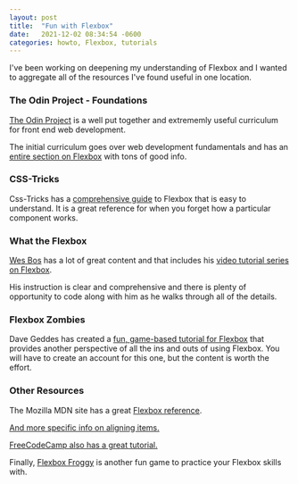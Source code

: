 ```yaml
---
layout: post
title:  "Fun with Flexbox"
date:   2021-12-02 08:34:54 -0600
categories: howto, Flexbox, tutorials
---
```


I've been working on deepening my understanding of Flexbox and I wanted to aggregate all of the resources I've found useful in one location. 


### The Odin Project - Foundations

[The Odin Project](https://www.theodinproject.com/) is a well put together and extrememly useful curriculum for front end web development. 

The initial curriculum goes over web development fundamentals and has an [entire section on Flexbox](https://www.theodinproject.com/paths/foundations/courses/foundations/lessons/introduction-to-flexbox)  with tons of good info.


### CSS-Tricks

Css-Tricks has a [comprehensive guide](https://css-tricks.com/snippets/css/a-guide-to-flexbox/) to Flexbox that is easy to understand. It is a great reference for when you forget how a particular component works.

### What the Flexbox

[Wes Bos](https://wesbos.com/) has a lot of great content and that includes his [video tutorial series on Flexbox](https://flexbox.io).

His instruction is clear and comprehensive and there is plenty of opportunity to code along with him as he walks through all of the details. 

### Flexbox Zombies

Dave Geddes has created a [fun, game-based tutorial for Flexbox](https://geddski.teachable.com/p/flexbox-zombies) that provides another perspective of all the ins and outs of using Flexbox.
You will have to create an account for this one, but the content is worth the effort. 

### Other Resources

The Mozilla MDN site has a great [Flexbox reference](https://developer.mozilla.org/en-US/docs/Web/CSS/CSS_Flexible_Box_Layout/Basic_Concepts_of_Flexbox). 

[And more specific info on aligning items.](https://developer.mozilla.org/en-US/docs/Web/CSS/CSS_Flexible_Box_Layout/Aligning_Items_in_a_Flex_Container) 

[FreeCodeCamp also has a great tutorial.](https://www.freecodecamp.org/news/css-flexbox-tutorial-with-cheatsheet/) 

Finally, [Flexbox Froggy](https://flexboxfroggy.com/) is another fun game to practice your Flexbox skills with. 


